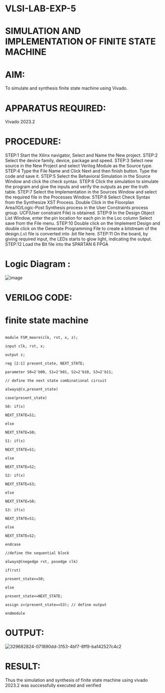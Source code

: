# VLSI-LAB-EXP-5
# SIMULATION AND IMPLEMENTATION OF FINITE STATE MACHINE

# AIM: 
To simulate and synthesis finite state machine using Vivado.

# APPARATUS REQUIRED: 

Vivado 2023.2

# PROCEDURE: 
STEP:1 Start the Xilinx navigator, Select and Name the New project.
STEP:2 Select the device family, device, package and speed. 
STEP:3 Select new source in the New Project and select Verilog Module as the Source type. 
STEP:4 Type the File Name and Click Next and then finish button. Type the code and save it. 
STEP:5 Select the Behavioral Simulation in the Source Window and click the check syntax. 
STEP:6 Click the simulation to simulate the program and give the inputs and verify the outputs as per the truth table. 
STEP:7 Select the Implementation in the Sources Window and select the required file in the Processes Window. 
STEP:8 Select Check Syntax from the Synthesize XST Process. Double Click in the Floorplan Area/IO/Logic-Post Synthesis process in the User Constraints process group. UCF(User constraint File) is obtained. 
STEP:9 In the Design Object List Window, enter the pin location for each pin in the Loc column Select save from the File menu. 
STEP:10 Double click on the Implement Design and double click on the Generate Programming File to create a bitstream of the design.(.v) file is converted into .bit file here. 
STEP:11 On the board, by giving required input, the LEDs starts to glow light, indicating the output.
STEP:12 Load the Bit file into the SPARTAN 6 FPGA 

# Logic Diagram :

![image](https://github.com/navaneethans/VLSI-LAB-EXP-5/assets/6987778/34ec5d63-2b3b-4511-81ef-99f4572d5869)

# VERILOG CODE:
# finite state machine
```

module FSM_moore(clk, rst, x, z);

input clk, rst, x;

output z;

reg [2:1] present_state, NEXT_STATE;

parameter S0=2'b00, S1=2'b01, S2=2'b10, S3=2'b11;

// define the next state combinational circuit

always@(x,present_state)

case(present_state)

S0: if(x)

NEXT_STATE=S1;

else

NEXT_STATE=S0;

S1: if(x)

NEXT_STATE=S1;

else

NEXT_STATE=S2;

S2: if(x)

NEXT_STATE=S3;

else

NEXT_STATE=S0;

S3: if(x)

NEXT_STATE=S1;

else

NEXT_STATE=S2;

endcase

//define the sequential block

always@(negedge rst, posedge clk)

if(rst)

present_state<=S0;

else

present_state<=NEXT_STATE;

assign z=(present_state==S3); // define output

endmodule
```

# OUTPUT:
![329682824-071890dd-3153-4bf7-8ff9-ba142527c4c2](https://github.com/alvin-2003/VLSI-LAB-EXP-5/assets/163816866/d6f92bb4-9c4f-4271-b669-62aa306160f9)


# RESULT:
Thus the simulation and synthesis of finite state machine using vivado 2023.2 was successfully executed and verified


